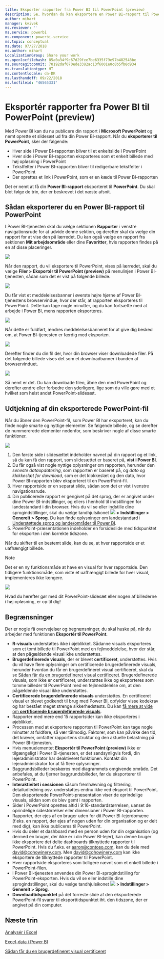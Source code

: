 ```yaml
---
title: Eksportér rapporter fra Power BI til PowerPoint (preview)
description: Se, hvordan du kan eksportere en Power BI-rapport til PowerPoint.
author: mihart
manager: kvivek
ms.reviewer: ''
ms.service: powerbi
ms.component: powerbi-service
ms.topic: conceptual
ms.date: 07/27/2018
ms.author: mihart
LocalizationGroup: Share your work
ms.openlocfilehash: 85a0a34f9c67d29fee7be6335f79e97b482548be
ms.sourcegitcommit: 70192daf070ede3382ac13f6001e0c8b5fb8d934
ms.translationtype: HT
ms.contentlocale: da-DK
ms.lasthandoff: 09/22/2018
ms.locfileid: "46565331"
---
```

# <a name="export-reports-from-power-bi-to-powerpoint-preview"></a>Eksportér rapporter fra Power BI til PowerPoint (preview)
Med Power BI kan du nu publicere din rapport i **Microsoft PowerPoint** og nemt oprette et slidesæt ud fra din Power BI-rapport. Når du **eksporterer til PowerPoint**, sker der følgende:

* Hver side i Power BI-rapporten bliver til et enkeltslide i PowerPoint
* Hver side i Power BI-rapporten eksporteres som et enkelt billede med høj opløsning i PowerPoint
* Tekstfelter i Power BI-rapporten bliver til redigerbare tekstfelter i PowerPoint
* Der oprettes et link i PowerPoint, som er en kæde til Power BI-rapporten

Det er nemt at få din **Power BI-rapport** eksporteret til **PowerPoint**. Du skal blot følge de trin, der er beskrevet i det næste afsnit.

## <a name="how-to-export-your-power-bi-report-to-powerpoint"></a>Sådan eksporterer du en Power BI-rapport til PowerPoint
I Power BI-tjenesten skal du vælge sektionen **Rapporter** i venstre navigationsrude for at udvide denne sektion, og derefter skal du vælge din rapport for at vise den på lærredet. Du kan også vælge en rapport fra sektionen **Mit arbejdsområde** eller dine **Favoritter**, hvis rapporten findes på en af disse placeringer.

![](media/end-user-powerpoint/powerbi_to_powerpoint_0.png)

Når den rapport, du vil eksportere til PowerPoint, vises på lærredet, skal du vælge **Filer > Eksportér til PowerPoint (preview)** på menulinjen i Power BI-tjenesten, sådan som det er vist på følgende billede.

![](media/end-user-powerpoint/powerbi_to_powerpoint_1.png)

Du får vist et meddelelsesbanner i øverste højre hjørne af Power BI-tjenestens browservindue, hvor der står, at rapporten eksporteres til PowerPoint. Dette kan tage nogle minutter, og du kan fortsætte med at arbejde i Power BI, mens rapporten eksporteres.

![](media/end-user-powerpoint/powerbi_to_powerpoint_2.png)

Når dette er fuldført, ændres meddelelsesbanneret for at give dig besked om, at Power BI-tjenesten er færdig med eksporten.

![](media/end-user-powerpoint/powerbi_to_powerpoint_3.png)

Derefter finder du din fil der, hvor din browser viser downloadede filer. På det følgende billede vises det som et downloadbanner i bunden af browservinduet.

![](media/end-user-powerpoint/powerbi_to_powerpoint_4.png)

Så nemt er det. Du kan downloade filen, åbne den med PowerPoint og derefter ændre eller forbedre den yderligere, lige som du ville gøre med et hvilket som helst andet PowerPoint-slidesæt.

## <a name="checking-out-your-exported-powerpoint-file"></a>Udtjekning af din eksporterede PowerPoint-fil
Når du åbner den PowerPoint-fil, som Power BI har eksporteret, kan du finde nogle smarte og nyttige elementer. Se følgende billede, og se derefter de nummererede elementer nedenfor, som beskriver nogle af disse smarte funktioner.

![](media/end-user-powerpoint/powerbi_to_powerpoint_5.png)

1. Den første side i slidesættet indeholder navnet på din rapport og et link, så du kan få den rapport, som slidesættet er baseret på, **vist i Power BI**.
2. Du får også vist nogle nyttige oplysninger om rapporten, herunder den *seneste dataopdatering*, som rapporten er baseret på, og *dato og klokkeslæt for download*, som er det klokkeslæt og den dato, hvor Power BI-rapporten blev eksporteret til en PowerPoint-fil.
3. Hver rapportside er en separat slide, sådan som det er vist i venstre navigationsrude.
4. Din publicerede rapport er gengivet på det sprog, der er angivet under dine Power BI-indstillinger, og ellers i henhold til indstillingen for landestandard i din browser. Hvis du vil se eller indstille dine sprogindstillinger, skal du vælge tandhjulsikonet ![](./media/end-user-powerpoint/power-bi-settings-icon.png) **> Indstillinger > Generelt > Sprog**. Du kan finde oplysninger om landestandard i [Understøttede sprog og lande/områder til Power BI](../supported-languages-countries-regions.md).
5. PowerPoint-præsentationen indeholder en forsideslide med tidspunktet for eksporten i den korrekte tidszone.

Når du skifter til en bestemt slide, kan du se, at hver rapportside er et uafhængigt billede.

>[!NOTE]
> Det er en ny funktionsmåde at have en visual for hver rapportside. Den tidligere funktionsmåde, som viste et uafhængigt billede for hver visual, implementeres ikke længere. 
 

![](media/end-user-powerpoint/powerbi_to_powerpoint_6.png)

Hvad du herefter gør med dit PowerPoint-slidesæt eller nogen af billederne i høj opløsning, er op til dig!

## <a name="limitations"></a>Begrænsninger
Der er nogle få overvejelser og begrænsninger, du skal huske på, når du arbejder med funktionen **Eksportér til PowerPoint**.

* **R-visuals** understøttes ikke i øjeblikket. Sådanne visuals eksporteres som et tomt billede til PowerPoint med en fejlmeddelelse, hvor der står, at den pågældende visual ikke understøttes.
* **Brugerdefinerede visuals**, der er blevet **certificeret**, understøttes. Hvis du vil have flere oplysninger om certificerede brugerdefinerede visuals, herunder hvordan du får en brugerdefineret visual certificeret, skal du se [Sådan får du en brugerdefineret visual certificeret](../power-bi-custom-visuals-certified.md). Brugerdefinerede visuals, som ikke er certificeret, understøttes ikke og eksporteres som tomme billeder til PowerPoint med en fejlmeddelelse om, at den pågældende visual ikke understøttes.
* **Certificerede brugerdefinerede visuals** understøttes. En certificeret visual er blevet godkendt til brug med Power BI, opfylder visse kodekrav og har bestået meget strenge sikkerhedstests. Du kan [få mere at vide om **certificerede brugerdefinerede visuals**](../power-bi-custom-visuals-certified.md).
* Rapporter med mere end 15 rapportsider kan ikke eksporteres i øjeblikket.
* Processen med at eksportere rapporten til PowerPoint kan tage nogle minutter at fuldføre, så vær tålmodig. Faktorer, som kan påvirke den tid, det kræver, omfatter rapportens struktur og den aktuelle belastning på Power BI-tjenesten.
* Hvis menuelementet **Eksportér til PowerPoint (preview)** ikke er tilgængeligt i Power BI-tjenesten, er det sandsynligvis fordi, din lejeradministrator har deaktiveret funktionen. Kontakt din lejeradministrator for at få flere oplysninger.
* Baggrundsbilleder beskæres med diagrammets omgivende område. Det anbefales, at du fjerner baggrundsbilleder, før du eksporterer til PowerPoint.
* **Interaktivitet i sessionen** såsom fremhævning og filtrering, detailudledning osv. understøttes endnu ikke ved eksport til PowerPoint. Den eksporterede PowerPoint-præsentation viser de oprindelige visuals, sådan som de blev gemt i rapporten.
* Sider i PowerPoint oprettes altid i 9:16-standardstørrelsen, uanset de oprindelige sidestørrelser eller dimensioner i Power BI-rapporten.
* Rapporter, der ejes af en bruger uden for dit Power BI-lejerdomæne (f.eks. en rapport, der ejes af nogen uden for din organisation og er delt med dig), kan ikke publiceres til PowerPoint.
* Hvis du deler et dashboard med en person uden for din organisation (og dermed en bruger, der ikke er i din Power BI-lejer), kan denne bruger ikke eksportere det delte dashboards tilknyttede rapporter til PowerPoint. Hvis du f.eks. er aaron@contoso.com, kan du dele med david@cohowinery.com. Men david@cohowinery.com kan ikke eksportere de tilknyttede rapporter til PowerPoint.
* Hver rapportside eksporteres som tidligere nævnt som et enkelt billede i PowerPoint-filen.
* I Power BI-tjenesten anvendes din Power BI-sprogindstilling for PowerPoint-eksporten. Hvis du vil se eller indstille dine sprogindstillinger, skal du vælge tandhjulsikonet ![](./media/end-user-powerpoint/power-bi-settings-icon.png) **> Indstillinger > Generelt > Sprog**.
* **Downloadtidspunktet** på det forreste slide af den eksporterede PowerPoint-fil svarer til eksporttidspunktet iht. den tidszone, der er angivet på din computer.

## <a name="next-steps"></a>Næste trin
[Analysér i Excel](../service-analyze-in-excel.md)

[Excel-data i Power BI](../service-excel-workbook-files.md)

[Sådan får du en brugerdefineret visual certificeret](../power-bi-custom-visuals-certified.md)

